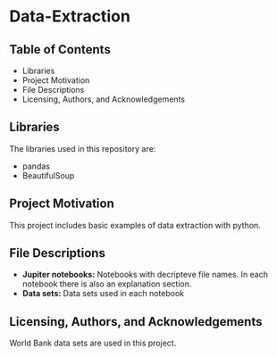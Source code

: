 # Data-Extraction
## Table of Contents
* Libraries
* Project Motivation
* File Descriptions
* Licensing, Authors, and Acknowledgements

## Libraries
The libraries used in this repository are:
* pandas
* BeautifulSoup


## Project Motivation
This project includes basic examples of data extraction with python.

## File Descriptions
* **Jupiter notebooks:** Notebooks with decripteve file names. In each notebook there is also an explanation section. 
* **Data sets:** Data sets used in each notebook


## Licensing, Authors, and Acknowledgements
World Bank data sets are used in this project. 
